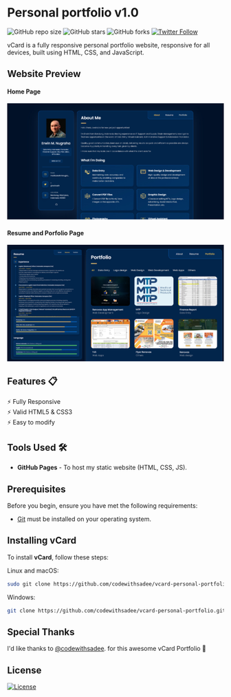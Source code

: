 # Personal portfolio v1.0

![GitHub repo size](https://img.shields.io/github/repo-size/emnug/emnug.github.io)
![GitHub stars](https://img.shields.io/github/stars/emnug/emnug.github.io?style=social)
![GitHub forks](https://img.shields.io/github/forks/emnug/emnug.github.io?style=social)
[![Twitter Follow](https://img.shields.io/twitter/follow/emnug?style=social)](https://twitter.com/intent/follow?screen_name=rwinzeth)

vCard is a fully responsive personal portfolio website, responsive for all devices, built using HTML, CSS, and JavaScript.

## Website Preview
#### Home Page
<img src="assets/images/demo.jpg" width="900">

#### Resume and Porfolio Page
<img src="assets/images/demo-1.jpg" width="900">

## Features 📋
⚡️ Fully Responsive\
⚡️ Valid HTML5 & CSS3\
⚡️ Easy to modify

## Tools Used 🛠️
* <b>GitHub Pages</b> - To host my static website (HTML, CSS, JS).

## Prerequisites

Before you begin, ensure you have met the following requirements:

* [Git](https://git-scm.com/downloads "Download Git") must be installed on your operating system.

## Installing vCard

To install **vCard**, follow these steps:

Linux and macOS:

```bash
sudo git clone https://github.com/codewithsadee/vcard-personal-portfolio.git
```

Windows:

```bash
git clone https://github.com/codewithsadee/vcard-personal-portfolio.git
```

## Special Thanks

I'd like thanks to [@codewithsadee](https://www.twitter.com/codewithsadee). for this awesome vCard Portfolio 💜

## License
[![License](http://img.shields.io/:license-mit-blue.svg?style=flat-square)](http://badges.mit-license.org)

